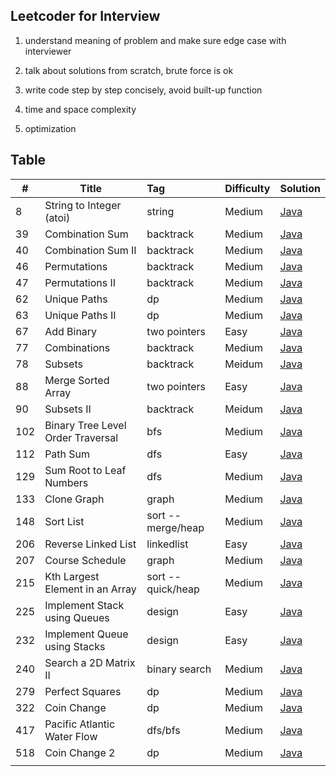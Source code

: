 ## Leetcoder for Interview

1. understand meaning of problem and make sure edge case with interviewer

2. talk about solutions from scratch, brute force is ok

3. write code step by step concisely, avoid built-up function

4. time and space complexity

5. optimization

   

## Table

| #    | Title                             | Tag                | Difficulty | Solution                                                     |
| ---- | --------------------------------- | :----------------- | ---------- | ------------------------------------------------------------ |
| 8    | String to Integer (atoi)          | string             | Medium     | [Java](https://github.com/Leon-lhy/leetcoder/blob/master/string/8.%20String%20to%20Integer%20(atoi).md) |
| 39   | Combination Sum                   | backtrack          | Medium     | [Java](https://github.com/Leon-lhy/leetcoder/blob/master/backtrack/39.%20Combination%20Sum.md) |
| 40   | Combination Sum II                | backtrack          | Medium     | [Java](https://github.com/Leon-lhy/leetcoder/blob/master/backtrack/40.%20Combination%20Sum%20II.md) |
| 46   | Permutations                      | backtrack          | Medium     | [Java](https://github.com/Leon-lhy/leetcoder/blob/master/backtrack/46.%20Permutations.md) |
| 47   | Permutations II                   | backtrack          | Medium     | [Java](https://github.com/Leon-lhy/leetcoder/blob/master/backtrack/47.%20Permutations%20II.md) |
| 62   | Unique Paths                      | dp                 | Medium     | [Java](https://github.com/Leon-lhy/leetcoder/blob/master/dp/62.%20Unique%20Paths%20.md) |
| 63   | Unique Paths II                   | dp                 | Medium     | [Java](https://github.com/Leon-lhy/leetcoder/blob/master/dp/63.%20Unique%20Paths%20II.md) |
| 67   | Add Binary                        | two pointers       | Easy       | [Java](https://github.com/Leon-lhy/leetcoder/blob/master/two_pointers/67.%20Add%20Binary.md) |
| 77   | Combinations                      | backtrack          | Medium     | [Java](https://github.com/Leon-lhy/leetcoder/blob/master/backtrack/77.%20Combinations.md) |
| 78   | Subsets                           | backtrack          | Meidum     | [Java](https://github.com/Leon-lhy/leetcoder/blob/master/backtrack/78.%20Subsets.md) |
| 88   | Merge Sorted Array                | two pointers       | Easy       | [Java](https://github.com/Leon-lhy/leetcoder/blob/master/two_pointers/88.%20Merge%20Sorted%20Array.md) |
| 90   | Subsets II                        | backtrack          | Meidum     | [Java](https://github.com/Leon-lhy/leetcoder/blob/master/backtrack/90.%20Subsets%20II.md) |
| 102  | Binary Tree Level Order Traversal | bfs                | Medium     | [Java](https://github.com/Leon-lhy/leetcoder/blob/master/bfs/102.%20Binary%20Tree%20Level%20Order%20Traversal.md) |
| 112  | Path Sum                          | dfs                | Easy       | [Java](https://github.com/Leon-lhy/leetcoder/blob/master/dfs/112.%20Path%20Sum.md) |
| 129  | Sum Root to Leaf Numbers          | dfs                | Medium     | [Java](https://github.com/Leon-lhy/leetcoder/blob/master/dfs/129.%20Sum%20Root%20to%20Leaf%20Numbers.md) |
| 133  | Clone Graph                       | graph              | Medium     | [Java](https://github.com/Leon-lhy/leetcoder/blob/master/graph/133.%20Clone%20Graph.md) |
| 148  | Sort List                         | sort -- merge/heap | Medium     | [Java](https://github.com/Leon-lhy/leetcoder/blob/master/sort/148.%20Sort%20List.md) |
| 206  | Reverse Linked List               | linkedlist         | Easy       | [Java](https://github.com/Leon-lhy/leetcoder/blob/master/linkedlist/206.%20Reverse%20Linked%20List%20.md) |
| 207  | Course Schedule                   | graph              | Medium     | [Java](https://github.com/Leon-lhy/leetcoder/blob/master/graph/207.%20Course%20Schedule.md) |
| 215  | Kth Largest Element in an Array   | sort -- quick/heap | Medium     | [Java](https://github.com/Leon-lhy/leetcoder/blob/master/sort/215.%20Kth%20Largest%20Element%20in%20an%20Array.md) |
| 225  | Implement Stack using Queues      | design             | Easy       | [Java](https://github.com/Leon-lhy/leetcoder/blob/master/design/225.%20Implement%20Stack%20using%20Queues.md) |
| 232  | Implement Queue using Stacks      | design             | Easy       | [Java](https://github.com/Leon-lhy/leetcoder/blob/master/design/232.%20Implement%20Queue%20using%20Stacks.md) |
| 240  | Search a 2D Matrix II             | binary search      | Medium     | [Java](https://github.com/Leon-lhy/leetcoder/blob/master/binary_search/240.%20Search%20a%202D%20Matrix%20II.md) |
| 279  | Perfect Squares                   | dp                 | Medium     | [Java](https://github.com/Leon-lhy/leetcoder/blob/master/dp/279.%20Perfect%20Squares.md) |
| 322  | Coin Change                       | dp                 | Medium     | [Java](https://github.com/Leon-lhy/leetcoder/blob/master/dp/322.%20Coin%20Change.md) |
| 417  | Pacific Atlantic Water Flow       | dfs/bfs            | Medium     | [Java](https://github.com/Leon-lhy/leetcoder/blob/master/dfs/417.%20Pacific%20Atlantic%20Water%20Flow.md) |
| 518  | Coin Change 2                     | dp                 | Medium     | [Java](https://github.com/Leon-lhy/leetcoder/blob/master/dp/518.%20Coin%20Change%202.md) |
|      |                                   |                    |            |                                                              |


